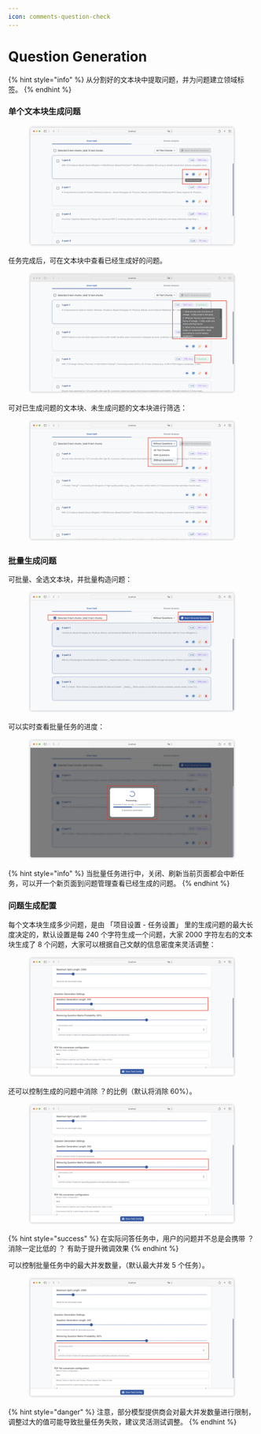 ```yaml
---
icon: comments-question-check
---
```


# Question Generation

{% hint style="info" %}
从分割好的文本块中提取问题，并为问题建立领域标签。
{% endhint %}

### 单个文本块生成问题

<figure><img src="../.gitbook/assets/image (71).png" alt=""><figcaption></figcaption></figure>

任务完成后，可在文本块中查看已经生成好的问题。

<figure><img src="../.gitbook/assets/image (18).png" alt=""><figcaption></figcaption></figure>

可对已生成问题的文本块、未生成问题的文本块进行筛选：

<figure><img src="../.gitbook/assets/image (19).png" alt=""><figcaption></figcaption></figure>

### 批量生成问题

可批量、全选文本块，并批量构造问题：

<figure><img src="../.gitbook/assets/image (25).png" alt=""><figcaption></figcaption></figure>

可以实时查看批量任务的进度：

<figure><img src="../.gitbook/assets/image (26).png" alt=""><figcaption></figcaption></figure>

{% hint style="info" %}
当批量任务进行中，关闭、刷新当前页面都会中断任务，可以开一个新页面到问题管理查看已经生成的问题。
{% endhint %}

### 问题生成配置

每个文本块生成多少问题，是由 「项目设置 - 任务设置」 里的生成问题的最大长度决定的，默认设置是每 240 个字符生成一个问题，大家 2000 字符左右的文本块生成了 8 个问题，大家可以根据自己文献的信息密度来灵活调整：

<figure><img src="../.gitbook/assets/image (28).png" alt=""><figcaption></figcaption></figure>

还可以控制生成的问题中消除 ？的比例（默认将消除 60%）。

<figure><img src="../.gitbook/assets/image (29).png" alt=""><figcaption></figcaption></figure>

{% hint style="success" %}
在实际问答任务中，用户的问题并不总是会携带 ？消除一定比低的 ？ 有助于提升微调效果
{% endhint %}

可以控制批量任务中的最大并发数量，（默认最大并发 5 个任务）。

<figure><img src="../.gitbook/assets/image (30).png" alt=""><figcaption></figcaption></figure>

{% hint style="danger" %}
注意，部分模型提供商会对最大并发数量进行限制，调整过大的值可能导致批量任务失败，建议灵活测试调整。
{% endhint %}
